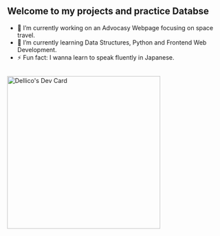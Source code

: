 <!--

-i need to create two web apps
Task manager    
recipe sharing platform 
https://www.simplilearn.com/tutorials/python-tutorial/python-automation-projects  
https://www.datacamp.com/blog/60-python-projects-for-all-levels-expertise    
 
- 💬 Ask me about      
- 📫 How to reach me: -->   
## Welcome to my projects and practice Databse 

- 🔭 I’m currently working on an Advocasy Webpage focusing on space travel.
- 🌱 I’m currently learning Data Structures, Python and Frontend Web Development.
- ⚡ Fun fact: I wanna learn to speak fluently in Japanese.

##
<a href="https://app.daily.dev/dellico"><img src="https://api.daily.dev/devcards/v2/YiXpNIRxKQQMlS74WoqSG.png?type=default&r=yle" width="356" alt="Dellico's Dev Card"/></a>

##




